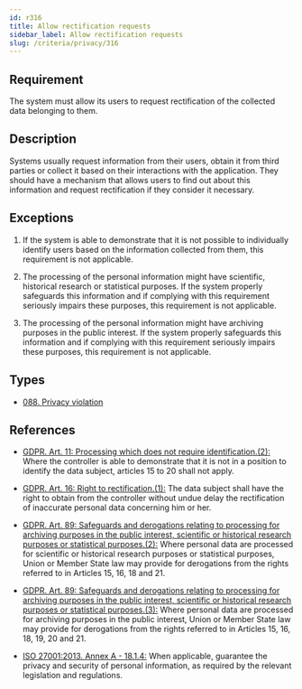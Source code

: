 ```yaml
---
id: r316
title: Allow rectification requests
sidebar_label: Allow rectification requests
slug: /criteria/privacy/316
---
```


## Requirement

The system must allow its users to request rectification
of the collected data belonging to them.

## Description

Systems usually request information from their users,
obtain it from third parties
or collect it based on their interactions with the application.
They should have a mechanism that allows users to find out about this
information and request rectification if they consider it necessary.

## Exceptions

1. If the system is able to demonstrate that it is not possible to individually
identify users based on the information collected from them,
this requirement is not applicable.

2. The processing of the personal information might have scientific,
historical research or statistical purposes.
If the system properly safeguards this information and if complying with this
requirement seriously impairs these purposes,
this requirement is not applicable.

3. The processing of the personal information might have archiving purposes
in the public interest.
If the system properly safeguards this information and if complying with this
requirement seriously impairs these purposes,
this requirement is not applicable.

## Types

- [088. Privacy violation](https://fluidattacks.com/products/rules/findings/088/)

## References

- [GDPR. Art. 11: Processing which does not require identification.(2):](https://gdpr-info.eu/art-11-gdpr/)
Where the controller is able to demonstrate that it is not in a position to
identify the data subject,
articles 15 to 20 shall not apply.

- [GDPR. Art. 16: Right to rectification.(1):](https://gdpr-info.eu/art-16-gdpr/)
The data subject shall have the right to obtain from the controller without
undue delay the rectification of inaccurate personal data concerning him or
her.

- [GDPR. Art. 89: Safeguards and derogations relating to processing for archiving purposes in the public interest, scientific or historical research purposes or statistical purposes.(2):](https://gdpr-info.eu/art-89-gdpr/)
Where personal data are processed for scientific or historical research
purposes or statistical purposes,
Union or Member State law may provide for derogations from the rights referred
to in Articles 15, 16, 18 and 21.

- [GDPR. Art. 89: Safeguards and derogations relating to processing for archiving purposes in the public interest, scientific or historical research purposes or statistical purposes.(3):](https://gdpr-info.eu/art-89-gdpr/)
Where personal data are processed for archiving purposes in the public
interest,
Union or Member State law may provide for derogations from the rights referred
to in Articles 15, 16, 18, 19, 20 and 21.

- [ISO 27001:2013. Annex A - 18.1.4:](https://www.iso.org/obp/ui/#iso:std:54534:en)
When applicable, guarantee the privacy and security of personal information,
as required by the relevant legislation and regulations.
